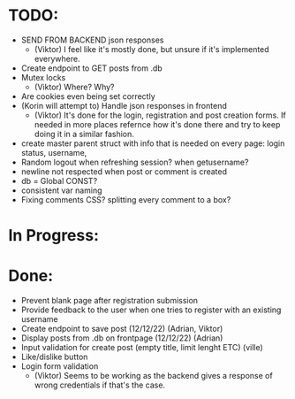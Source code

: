 # TODO:

- SEND FROM BACKEND json responses
  - (Viktor) I feel like it's mostly done, but unsure if it's implemented everywhere.
- Create endpoint to GET posts from .db  
- Mutex locks
  - (Viktor) Where? Why?
- Are cookies even being set correctly
- (Korin will attempt to) Handle json responses in frontend
  - (Viktor) It's done for the login, registration and post creation forms.
  If needed in more places refernce how it's done there and try to keep doing it in a similar fashion.
- create master parent struct with info that is needed on every page: login status, username, 
- Random logout when refreshing session? when getusername?
- newline not respected when post or comment is created
- db = Global CONST?
- consistent var naming
- Fixing comments CSS? splitting every comment to a box?



# In Progress: 


# Done:
- Prevent blank page after registration submission
- Provide feedback to the user when one tries to register with an existing username
- Create endpoint to save post  (12/12/22) (Adrian, Viktor)
- Display posts from .db on frontpage (12/12/22) (Adrian)
- Input validation for create post (empty title, limit lenght ETC) (ville)
- Like/dislike button
- Login form validation  
  - (Viktor) Seems to be working as the backend gives a response of wrong credentials if that's the case.